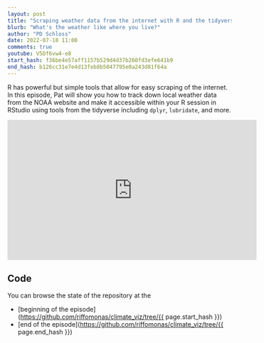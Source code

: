 ```yaml
---
layout: post
title: "Scraping weather data from the internet with R and the tidyverse (CC231)"
blurb: "What's the weather like where you live?"
author: "PD Schloss"
date: 2022-07-18 11:00
comments: true
youtube: V5Df6vw4-e8
start_hash: f36be4e57aff1157b529d4d37b260fd3efe641b9
end_hash: b126cc31e7e4d13feb8b5047795e0a243d81f64a
---
```


R has powerful but simple tools that allow for easy scraping of the internet. In this episode, Pat will show you how to track down local weather data from the NOAA website and make it accessible within your R session in RStudio using tools from the tidyverse including `dplyr`, `lubridate`, and more.


<iframe style="margin: 0 auto;display:block;" width="560" height="315" src="https://www.youtube.com/embed/{{ page.youtube }}" frameborder="0" allow="accelerometer; autoplay; encrypted-media; gyroscope; picture-in-picture" allowfullscreen></iframe>


## Code

You can browse the state of the repository at the
* [beginning of the episode](https://github.com/riffomonas/climate_viz/tree/{{ page.start_hash }})
* [end of the episode](https://github.com/riffomonas/climate_viz/tree/{{ page.end_hash }})
